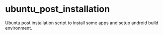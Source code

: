# ubuntu_post_installation
Ubuntu post installation script to install some apps and setup android build environment.
